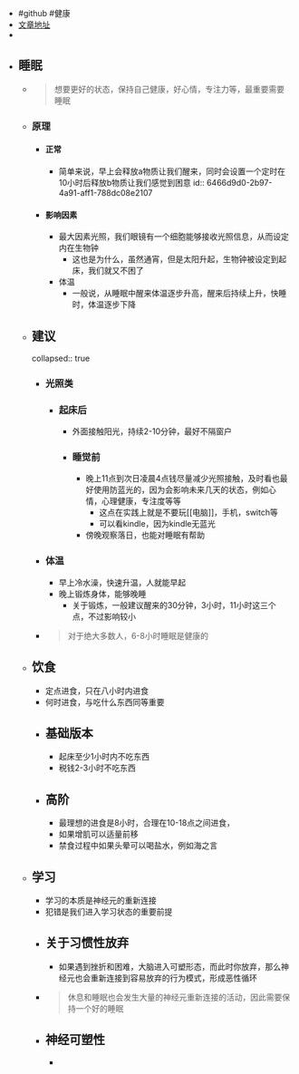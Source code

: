 - #github #健康
- [文章地址](https://github.com/zijie0/HumanSystemOptimization/tree/main)
-
- ## 睡眠
	- > 想要更好的状态，保持自己健康，好心情，专注力等，最重要需要睡眠
	- ### 原理
		- #### 正常
			- 简单来说，早上会释放a物质让我们醒来，同时会设置一个定时在10小时后释放b物质让我们感觉到困意
			  id:: 6466d9d0-2b97-4a91-aff1-788dc08e2107
		- #### 影响因素
			- 最大因素光照，我们眼镜有一个细胞能够接收光照信息，从而设定内在生物钟
				- 这也是为什么，虽然通宵，但是太阳升起，生物钟被设定到起床，我们就又不困了
			- 体温
				- 一般说，从睡眠中醒来体温逐步升高，醒来后持续上升，快睡时，体温逐步下降
	- ## 建议
	  collapsed:: true
		- ### 光照类
			- ### 起床后
				- 外面接触阳光，持续2-10分钟，最好不隔窗户
				- ###  睡觉前
					- 晚上11点到次日凌晨4点钱尽量减少光照接触，及时看也最好使用防蓝光的，因为会影响未来几天的状态，例如心情，心理健康，专注度等等
						- 这点在实践上就是不要玩[[电脑]]，手机，switch等
						- 可以看kindle，因为kindle无蓝光
					- 傍晚观察落日，也能对睡眠有帮助
		- ### 体温
			- 早上冷水澡，快速升温，人就能早起
			- 晚上锻炼身体，能够晚睡
				- 关于锻炼，一般建议醒来的30分钟，3小时，11小时这三个点，不过影响较小
		- > 对于绝大多数人，6-8小时睡眠是健康的
	- ## 饮食
		- 定点进食，只在八小时内进食
		- 何时进食，与吃什么东西同等重要
		- ## 基础版本
			- 起床至少1小时内不吃东西
			- 税钱2-3小时不吃东西
		- ## 高阶
			- 最理想的进食是8小时，合理在10-18点之间进食，
			- 如果增肌可以适量前移
			- 禁食过程中如果头晕可以喝盐水，例如海之言
	- ## 学习
		- 学习的本质是神经元的重新连接
		- 犯错是我们进入学习状态的重要前提
		- ## 关于习惯性放弃
			- 如果遇到挫折和困难，大脑进入可塑形态，而此时你放弃，那么神经元也会重新连接到容易放弃的行为模式，形成恶性循环
		- > 休息和睡眠也会发生大量的神经元重新连接的活动，因此需要保持一个好的睡眠
		- ## 神经可塑性
			-